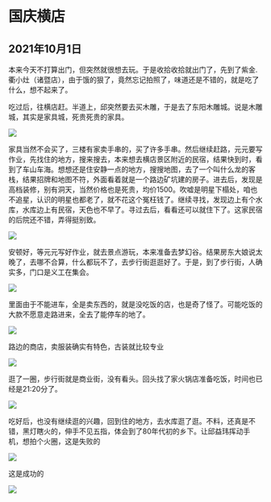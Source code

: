 国庆横店
=======================

2021年10月1日
-----------------------
本来今天不打算出门，但突然就很想去玩。于是收拾收拾就出门了，先到了紫金.衢小灶（诸暨店），由于饿的狠了，竟然忘记拍照了，味道还是不错的，就是吃了什么，想不起来了。

吃过后，往横店赶。半道上，邱突然要去买木雕，于是去了东阳木雕城。说是木雕城，其实是家具城，死贵死贵的家具。

![]({{site.url}}/assets/blog-images/202110/1001/1-1.jpg)

家具当然不会买了，三楼有家卖手串的，买了许多手串。然后继续赶路，元元要写作业，先找住的地方，搜来搜去，本来想去横店景区附近的民宿，结果快到时，看到了车山车海。想想还是住安静一点的地方，搜搜地图，去了一个叫什么龙的客栈，结果招牌和地图不符，外面看着就是一个路边矿坑建的房子。进去后，发现是高档装修，别有洞天，当然价格也是死贵，均价1500。吹嘘是明星下榻处，咱也不追星，认识的明星也都老了，就不花这个冤枉钱了。继续寻找，发现边上有个水库，水库边上有民宿，天色也不早了。寻过去后，看看还可以就住下了。这家民宿的后院还不错，弄得挺别致。

![]({{site.url}}/assets/blog-images/202110/1001/1-2.jpg)

安顿好，等元元写好作业，就去景点游玩，本来准备去梦幻谷。结果房东大娘说太晚了，去哪不合算，什么都玩不了，去步行街逛逛好了。于是，到了步行街，人确实多，门口是义工在集会。

![]({{site.url}}/assets/blog-images/202110/1001/1-3.jpg)

里面由于不能进车，全是卖东西的，就是没吃饭的店，也是奇了怪了。可能吃饭的大款不愿意走路进来，全去了能停车的地了。

![]({{site.url}}/assets/blog-images/202110/1001/1-4.jpg)

路边的商店，卖服装确实有特色，古装就比较专业

![]({{site.url}}/assets/blog-images/202110/1001/1-5.jpg)

逛了一圈，步行街就是商业街，没有看头。回头找了家火锅店准备吃饭，时间也已经是21:20分了。

![]({{site.url}}/assets/blog-images/202110/1001/1-6.jpg)

吃好后，也没有继续逛的兴趣，回到住的地方，去水库逛了逛。不料，还真是不错，黑灯瞎火的，伸手不见五指，体会到了80年代初的乡下。让邱益玮挥动手机，想拍个火圈，这是失败的

![]({{site.url}}/assets/blog-images/202110/1001/1-7.jpg)

这是成功的

![]({{site.url}}/assets/blog-images/202110/1001/1-8.jpg)